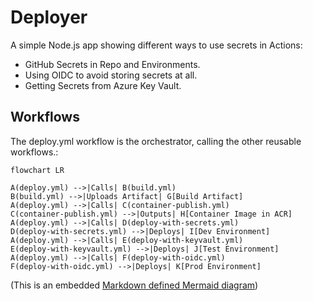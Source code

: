# Deployer

A simple Node.js app showing different ways to use secrets in Actions:

- GitHub Secrets in Repo and Environments.
- Using OIDC to avoid storing secrets at all.
- Getting Secrets from Azure Key Vault.

## Workflows

The deploy.yml workflow is the orchestrator, calling the other reusable workflows.:

```mermaid
flowchart LR

A(deploy.yml) -->|Calls| B(build.yml)
B(build.yml) -->|Uploads Artifact| G[Build Artifact]
A(deploy.yml) -->|Calls| C(container-publish.yml)
C(container-publish.yml) -->|Outputs| H[Container Image in ACR]
A(deploy.yml) -->|Calls| D(deploy-with-secrets.yml) 
D(deploy-with-secrets.yml) -->|Deploys| I[Dev Environment]
A(deploy.yml) -->|Calls| E(deploy-with-keyvault.yml)
E(deploy-with-keyvault.yml) -->|Deploys| J[Test Environment]
A(deploy.yml) -->|Calls| F(deploy-with-oidc.yml) 
F(deploy-with-oidc.yml) -->|Deploys| K[Prod Environment]
```
(This is an embedded [Markdown defined Mermaid diagram](https://github.blog/2022-02-14-include-diagrams-markdown-files-mermaid/))

